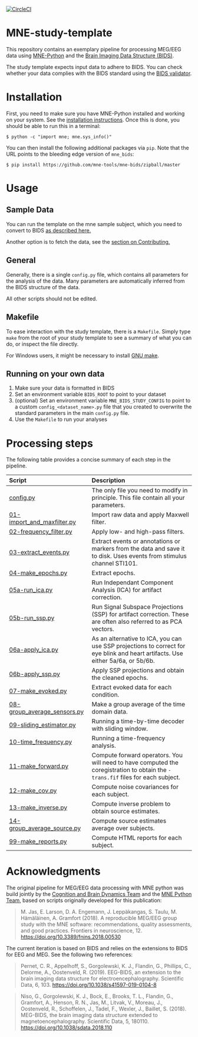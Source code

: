 [![CircleCI](https://circleci.com/gh/mne-tools/mne-study-template.svg?style=svg)](https://circleci.com/gh/mne-tools/mne-study-template)

# MNE-study-template

This repository contains an exemplary pipeline for processing MEG/EEG data
using [MNE-Python](mne.tools) and the [Brain Imaging Data Structure (BIDS)](https://bids.neuroimaging.io/).

The study template expects input data to adhere to BIDS. You can check whether
your data complies with the BIDS standard using the [BIDS validator]().

# Installation

First, you need to make sure you have MNE-Python installed and working on your
system. See the [installation instructions](http://martinos.org/mne/stable/install_mne_python.html).
Once this is done, you should be able to run this in a terminal:

`$ python -c "import mne; mne.sys_info()"`

You can then install the following additional packages via `pip`. Note that
the URL points to the bleeding edge version of `mne_bids`:

`$ pip install https://github.com/mne-tools/mne-bids/zipball/master`

# Usage

## Sample Data
You can run the template on the mne sample subject, which you need to convert to BIDS [as described here.](https://mne.tools/mne-bids/auto_examples/convert_mne_sample.html)

Another option is to fetch the data, see the [section on Contributing.](https://github.com/mne-tools/mne-study-template/blob/master/CONTRIBUTING.md)

## General

Generally, there is a single `config.py` file, which contains all parameters
for the analysis of the data. Many parameters are automatically inferred from
the BIDS structure of the data.

All other scripts should not be edited.

## Makefile

To ease interaction with the study template, there is a `Makefile`. Simply
type `make` from the root of your study template to see a summary of what
you can do, or inspect the file directly.

For Windows users, it might be necessary to install [GNU make](https://chocolatey.org/packages/make).

## Running on your own data

1. Make sure your data is formatted in BIDS
1. Set an environment variable `BIDS_ROOT` to point to your dataset
1. (optional) Set an environment variable `MNE_BIDS_STUDY_CONFIG` to point to
   a custom `config_<dataset_name>.py` file that you created to overwrite
	 the standard parameters in the main `config.py` file.
1. Use the `Makefile` to run your analyses

# Processing steps

The following table provides a concise summary of each step in the pipeline.

| Script | Description |
|:-----------|:----------------------------------------------------------|
| [config.py](config.py) | The only file you need to modify in principle. This file contain all your parameters. |
| [01-import_and_maxfilter.py](01-import_and_maxfilter.py) | Import raw data and apply Maxwell filter. |
| [02-frequency_filter.py](02-frequency_filter.py) | Apply low- and high-pass filters. |
| [03-extract_events.py](03-extract_events.py) | Extract events or annotations or markers from the data and save it to disk. Uses events from stimulus channel STI101. |
| [04-make_epochs.py](04-make_epochs.py) | Extract epochs. |
| [05a-run_ica.py](05a-run_ica.py) | Run Independant Component Analysis (ICA) for artifact correction. |
| [05b-run_ssp.py](05a-run_ssp.py) | Run Signal Subspace Projections (SSP) for artifact correction. These are often also referred to as PCA vectors. |
| [06a-apply_ica.py](06a-apply_ica.py) | As an alternative to ICA, you can use SSP projections to correct for eye blink and heart artifacts. Use either 5a/6a, or 5b/6b. |
| [06b-apply_ssp.py](06b-apply_ssp.py) | Apply SSP projections and obtain the cleaned epochs.  |
| [07-make_evoked.py](07-make_evoked.py) | Extract evoked data for each condition. |
| [08-group_average_sensors.py](08-group_average_sensors.py) | Make a group average of the time domain data. |
| [09-sliding_estimator.py](09-sliding_estimator.py) | Running a time-by-time decoder with sliding window. |
| [10-time_frequency.py](10-time_frequency.py) | Running a time-frequency analysis. |
| [11-make_forward.py](11-make_forward.py) | Compute forward operators. You will need to have computed the coregistration to obtain the `-trans.fif` files for each subject. |
| [12-make_cov.py](12-make_cov.py) | Compute noise covariances for each subject. |
| [13-make_inverse.py](13-make_inverse.py) | Compute inverse problem to obtain source estimates. |
| [14-group_average_source.py](14-group_average_source.py) | Compute source estimates average over subjects. |
| [99-make_reports.py](99-make_reports.py) | Compute HTML reports for each subject. |


# Acknowledgments

The original pipeline for MEG/EEG data processing with MNE python was build
jointly by the [Cognition and Brain Dynamics Team](https://brainthemind.com/)
and the [MNE Python Team](https://martinos.org/mne/stable/index.html),
based on scripts originally developed for this publication:

> M. Jas, E. Larson, D. A. Engemann, J. Leppäkangas, S. Taulu, M. Hämäläinen,
> A. Gramfort (2018). A reproducible MEG/EEG group study with the MNE software:
> recommendations, quality assessments, and good practices. Frontiers in
> neuroscience, 12. https://doi.org/10.3389/fnins.2018.00530

The current iteration is based on BIDS and relies on the extensions to BIDS
for EEG and MEG. See the following two references:

> Pernet, C. R., Appelhoff, S., Gorgolewski, K. J., Flandin, G.,
> Phillips, C., Delorme, A., Oostenveld, R. (2019). EEG-BIDS, an extension
> to the brain imaging data structure for electroencephalography. Scientific
> Data, 6, 103. https://doi.org/10.1038/s41597-019-0104-8

> Niso, G., Gorgolewski, K. J., Bock, E., Brooks, T. L., Flandin, G., Gramfort, A.,
> Henson, R. N., Jas, M., Litvak, V., Moreau, J., Oostenveld, R., Schoffelen, J.,
> Tadel, F., Wexler, J., Baillet, S. (2018). MEG-BIDS, the brain imaging data
> structure extended to magnetoencephalography. Scientific Data, 5, 180110.
> https://doi.org/10.1038/sdata.2018.110
